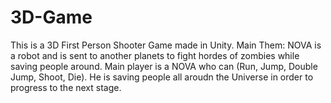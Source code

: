 # 3D-Game
This is a 3D First Person Shooter Game made in Unity.
Main Them: NOVA is a robot and is sent to another planets to fight hordes of zombies while saving people around.
Main player is a NOVA who can (Run, Jump, Double Jump, Shoot, Die).
He is saving people all aroudn the Universe in order to progress to the next stage.